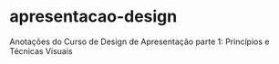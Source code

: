 # apresentacao-design
Anotações do Curso de Design de Apresentação parte 1: Princípios e Técnicas Visuais
